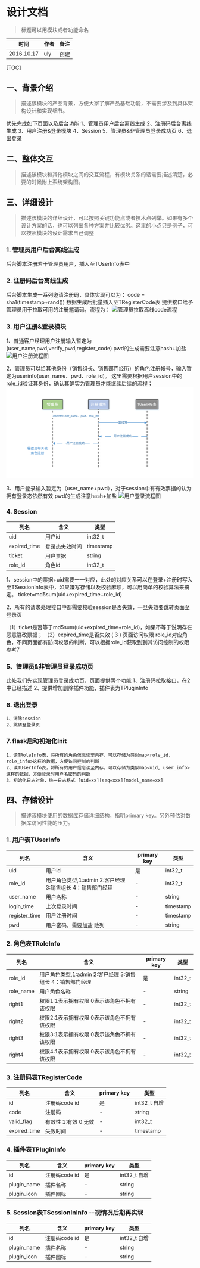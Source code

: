 # 设计文档
> 标题可以用模块或者功能命名

时间|作者|备注
---|---|---
2016.10.17|uly|创建

[TOC]

## 一、背景介绍
> 描述该模块的产品背景，方便大家了解产品基础功能，不需要涉及到具体架构设计和实现细节。

优先完成如下页面以及后台功能
1、管理员用户后台离线生成
2、注册码后台离线生成
3、用户注册&登录模块
4、Session
5、管理员&非管理员登录成功页
6、退出登录


## 二、整体交互
> 描述该模块和其他模块之间的交互流程，有模块关系的话需要描述清楚，必要的时候附上系统架构图。


## 三、详细设计
> 描述该模块的详细设计，可以按照关键功能点或者技术点列举。如果有多个设计方案的话，也可以列出各种方案并比较优劣。这里的小点只是例子，可以按照模块的设计需求自己调整

### 1. 管理员用户后台离线生成
 后台脚本注册若干管理员用户，插入至TUserInfo表中
### 2. 注册码后台离线生成
 后台脚本生成一系列邀请注册码，具体实现可以为：
 code = sha1(timestamp+rand())
 数据生成后批量插入至TRegisterCode表
 提供接口给予管理员用于拉取可用的注册邀请码，流程为：
 ![管理员拉取离线code流程](管理员拉取注册码.png)

### 3. 用户注册&登录模块
1、普通客户经理用户注册输入暂定为(user_name,pwd,verify_pwd,register_code)
pwd的生成需要注意hash+加盐
![用户注册流程图](注册.png)

2、管理员可以给其他身份（销售组长、销售部门经历）的角色注册帐号，输入暂定为userinfo(user_name、pwd、role_id)。
这里需要根据用户session中的role_id验证其身份，确认其确实为管理员才能继续后续的流程；
![管理员帮其他角色注册账户](管理员注册.png)

3、用户登录输入暂定为（user_name+pwd），对于session中有有效票据的认为拥有登录态依然有效
pwd的生成注意hash+加盐
![用户登录流程图](登录.png)

### 4. Session
|列名|含义|类型|
|---|---|---|
|uid|用户id|int32_t|
|expired_time|登录态失效时间|timestamp|
|ticket|用户票据|string|
|role_id|角色id|int32_t|

1、session中的票据+uid需要一一对应，此处的对应关系可以在登录+注册时写入至TSessionInfo表中，如果嫌写存储以及校验麻烦，可以用简单的校验算法来搞定。
ticket=md5sum(uid+expired_time+role_id)

2、所有的请求处理接口中都需要校验session是否失效，一旦失效要跳转页面至登录页

（1）ticket是否等于md5sum(uid+expired_time+role_id)，如果不等于说明存在恶意篡改票据；
（2）expired_time是否失效
 ( 3 ) 页面访问权限 role_id对应角色，不同页面都有防问权限的判断，可以根据role_id获取到到其访问控制的权限参考7

### 5、管理员&非管理员登录成功页
  此处我们先实现管理员登录成功页，页面提供两个功能
  1、注册码拉取接口，在2中已经描述
  2、提供增加删除插件功能，插件表为TPluginInfo
  
### 6. 退出登录
	1、清除session
    2、跳转至登录页
    
### 7. flask启动初始化Init
    1、读TRoleInfo表，将所有的角色信息读至内存，可以存储为类似map<role_id, role_info>这样的数据，方便访问控制的判断
    2、读TUserInfo表，将所有的用户信息读至内存，可以存储为类似map<uid, user_info>这样的数据，方便登录时用户名密码的判断
    3、初始化日志对象，统一日志格式 [uid=xx][seq=xxx][model_name=xx]
    
## 四、存储设计
> 描述该模块使用的数据库存储详细结构，指明primary key。另外预估对数据库访问性能的压力。

### 1. 用户表TUserInfo
|列名|含义|primary key|类型|
|---|---|---|---|
|uid|用户id|是|int32_t|
|role_id|用户角色类型,1:admin 2:客户经理 3:销售组长 4：销售部门经理|-|int32_t|
|user_name|用户名称|-|string|
|login_time|上次登录时间|-|timestamp|
|register_time|用户注册时间|-|timestamp|
|pwd|用户密码，需要加盐 散列|-|string|


### 2. 角色表TRoleInfo
|列名|含义|primary key|类型|
|---|---|---|---|
|role_id|用户角色类型,1:admin 2:客户经理 3:销售组长 4：销售部门经理|是|int32_t|
|role_name|用户角色名称|-|string|
|right1|权限1:1表示拥有权限 0表示该角色不拥有该权限|-|int32_t|
|right2|权限2:1表示拥有权限 0表示该角色不拥有该权限|-|int32_t|
|right3|权限3:1表示拥有权限 0表示该角色不拥有该权限|-|int32_t|
|right4|权限4:1表示拥有权限 0表示该角色不拥有该权限|-|int32_t|

### 3. 注册码表TRegisterCode
|列名|含义|primary key|类型|
|---|---|---|---|
|id|注册码code id|是|int32_t 自增|
|code|注册码|-|string|
|valid_flag|有效性 1:有效 0:无效|-|int32_t|
|expired_time|失效时间|-|timestamp|


### 4. 插件表TPluginInfo
|列名|含义|primary key|类型|
|---|---|---|---|
|id|注册码code id|是|int32_t 自增|
|plugin_name|插件名称|-|string|
|plugin_icon|插件图标|-|string|

### 5. Session表TSessionInInfo --视情况后期再实现
|列名|含义|primary key|类型|
|---|---|---|---|
|id|注册码code id|是|int32_t 自增|
|plugin_name|插件名称|-|string|
|plugin_icon|插件图标|-|string|


